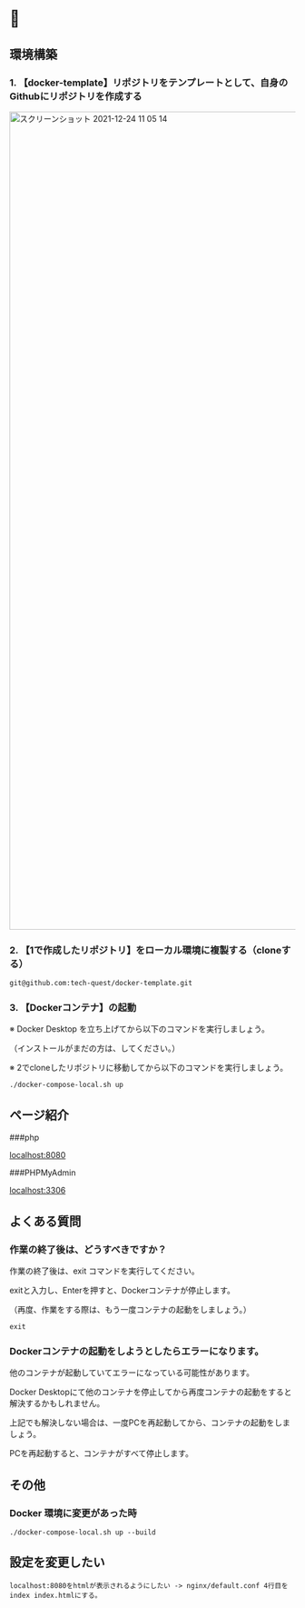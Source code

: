 # 🐳

## 環境構築

### 1. 【docker-template】リポジトリをテンプレートとして、自身のGithubにリポジトリを作成する

<img width="1440" alt="スクリーンショット 2021-12-24 11 05 14" src="https://user-images.githubusercontent.com/63081802/147306983-b09827a5-cdbd-4061-a1c3-390496b266a8.png">

### 2. 【1で作成したリポジトリ】をローカル環境に複製する（cloneする）

```
git@github.com:tech-quest/docker-template.git
```

### 3. 【Dockerコンテナ】の起動

※ Docker Desktop を立ち上げてから以下のコマンドを実行しましょう。

（インストールがまだの方は、してください。）

※ 2でcloneしたリポジトリに移動してから以下のコマンドを実行しましょう。

```
./docker-compose-local.sh up
```

## ページ紹介

###php

[localhost:8080](http://localhost:8080)

###PHPMyAdmin

[localhost:3306](http://localhost:3306)

## よくある質問

### 作業の終了後は、どうすべきですか？

作業の終了後は、exit コマンドを実行してください。

exitと入力し、Enterを押すと、Dockerコンテナが停止します。

（再度、作業をする際は、もう一度コンテナの起動をしましょう。）

```
exit
```

### Dockerコンテナの起動をしようとしたらエラーになります。

他のコンテナが起動していてエラーになっている可能性があります。

Docker Desktopにて他のコンテナを停止してから再度コンテナの起動をすると解決するかもしれません。


上記でも解決しない場合は、一度PCを再起動してから、コンテナの起動をしましょう。

PCを再起動すると、コンテナがすべて停止します。

## その他

### Docker 環境に変更があった時

```
./docker-compose-local.sh up --build
```

## 設定を変更したい

```
localhost:8080をhtmlが表示されるようにしたい -> nginx/default.conf 4行目を index index.htmlにする。
```
